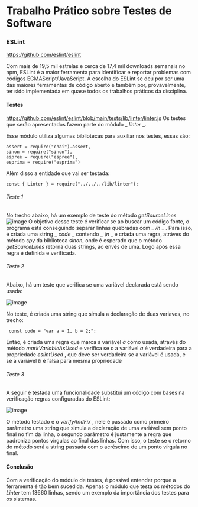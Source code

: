 # Trabalho Prático sobre Testes de Software

### ESLint
https://github.com/eslint/eslint

Com mais de 19,5 mil estrelas e cerca de 17,4 mil downloads semanais no npm, ESLint é a maior ferramenta para identificar e reportar problemas com códigos ECMAScript/JavaScript. 
A escolha do ESLint se deu por ser uma das maiores ferramentas de código aberto e também por, provavelmente, ter sido implementada em quase todos os trabalhos práticos da disciplina. 

#### Testes
https://github.com/eslint/eslint/blob/main/tests/lib/linter/linter.js
Os testes que serão apresentados fazem parte do módulo _ _linter_ _.

Esse módulo utiliza algumas bibliotecas para auxiliar nos testes, essas são:
```
assert = require("chai").assert,
sinon = require("sinon"),
espree = require("espree"),
esprima = require("esprima")
```
Além disso a entidade que vai ser testada: 
```
const { Linter } = require("../../../lib/linter");
```


###### Teste 1

No trecho abaixo, há um exemplo de teste do método _getSourceLines_
![image](https://user-images.githubusercontent.com/32281559/146291760-645acbfa-5419-43ad-a5fb-9434405db6a7.png)
O objetivo desse teste é verificar se ao buscar um código fonte, o programa está conseguindo separar linhas quebradas com _ _/n_ _ . Para isso, é criada uma string _ _code_ _  contendo _ _\n_ _ e criada uma regra, atráves do método _spy_ da biblioteca _sinon_, onde é esperado que o método _getSourceLines_ retorna duas strings, ao envés de uma. Logo após essa regra é definida e verificada.


###### Teste 2
Abaixo, há um teste que verifica se uma variável declarada está sendo usada:

![image](https://user-images.githubusercontent.com/32281559/146292973-71ee86e6-3089-4271-9109-c7fa04b4980d.png)

No teste, é criada uma string que simula a declaração de duas variaves, no trecho: 

```
 const code = "var a = 1, b = 2;";
 ```
 Então, é criada uma regra que marca a variável _a_ como usada, através do método _markVariableAsUsed_ e verifica se o a variável _a_ é verdadeira para a propriedade _eslintUsed_ , que deve ser verdadeira se a variável é usada, e se a variável _b_ é falsa para mesma propriedade
 
 ###### Teste 3
A seguir é testada uma funcionalidade substitui um código com bases na verificação regras configuradas do ESLint:

![image](https://user-images.githubusercontent.com/32281559/146295002-37701669-89c0-4e7b-b81e-0dbe9720ccb2.png)

O método testado é o _verifyAndFix_ , nele é passado como primeiro parâmetro uma string que simula a declaração de uma variável sem ponto final no fim da linha, o segundo parâmetro é justamente a regra que padroniza pontos vírgulas ao final das linhas. Com isso, o teste se o retorno do método será a string passada com o acréscimo de um ponto vírgula no final.


#### Conclusão
Com a verificação do módulo de testes, é possível entender porque a ferramenta é tão bem sucedida. Apenas o módulo que testa os métodos do _Linter_ tem 13660 linhas, sendo um exemplo da importância dos testes para os sistemas.
 
 

